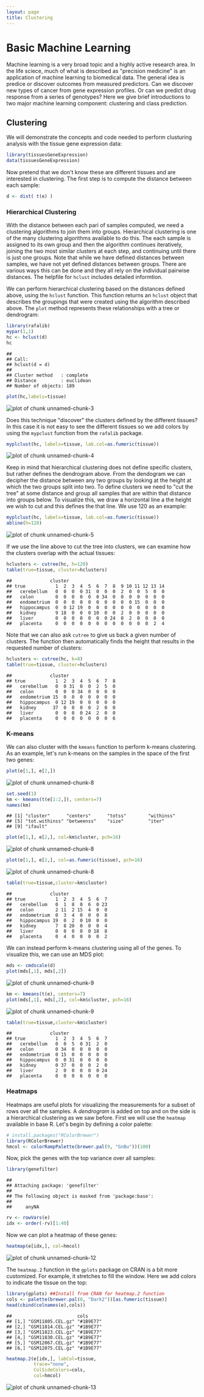 ```yaml
---
layout: page
title: Clustering 
---
```




# Basic Machine Learning

Machine learning is a very broad topic and a highly active research area. In the life sciece, much of what is described as "precision medicine" is an application of machine learning to biomedical data. The general idea is predice or discover outcomes from measured predictors. Can we discover new types of cancer from gene expression profiles. Or can we predict drug response from a series of genotypes? Here we give brief introductions to two major machine learning component: clustering and class prediction.

## Clustering 

We will demonstrate the concepts and code needed to perform clusturing analysis with the tissue gene expression data:


```r
library(tissuesGeneExpression)
data(tissuesGeneExpression)
```

Now pretend that we don't know these are different tissues and are interested in clustering. The first step is to compute the distance between each sample:


```r
d <- dist( t(e) )
```

<a name="hierarchical"></a>

### Hierarchical Clustering

With the distance between each pari of samples computed, we need a clustering algorithms to join them into groups. Hierarchical clustering is one of the many clustering algorithms available to do this. The each sample is assigned to its own group and then the algorithm continues iteratively, joining the two most similar clusters at each step, and continuing until there is just one groups. Note that while we have defined distances between samples, we have not yet defined distances between groups. There are various ways this can be done and they all rely on the individual pairwise distances. The helpfile for `hclust` includes detailed informtion. 

We can perform hierarchical clustering based on the distances defined above, using the `hclust` function. This function returns an `hclust` object that describes the groupings that were created using the algorithm described above. The `plot` method represents these relationships with a tree or dendrogram: 


```r
library(rafalib)
mypar(1,1)
hc <- hclust(d)
hc
```

```
## 
## Call:
## hclust(d = d)
## 
## Cluster method   : complete 
## Distance         : euclidean 
## Number of objects: 189
```

```r
plot(hc,labels=tissue)
```

![plot of chunk unnamed-chunk-3](images/R/clustering_and_heatmaps-unnamed-chunk-3-1.png) 

Does this technique "discover" the clusters defined by the different tissues? In this case it is not easy to see the different tissues so we add colors by using the `mypclust` function from the `rafalib` package. 
 

```r
myplclust(hc, labels=tissue, lab.col=as.fumeric(tissue))
```

![plot of chunk unnamed-chunk-4](images/R/clustering_and_heatmaps-unnamed-chunk-4-1.png) 

Keep in mind that hierarchical clustering does not define specific clusters, but rather defines the dendrogram above. From the dendogram we can decipher the distance between any two groups by looking at the height at which the two groups split into two. To define clusters we need to "cut the tree" at some distance  and group all samples that are within that distance into  groups below. To visualize this, we draw a horizontal line a the height we wish to cut and this defines the 
that line. We use 120 as an example:


```r
myplclust(hc, labels=tissue, lab.col=as.fumeric(tissue))
abline(h=120)
```

![plot of chunk unnamed-chunk-5](images/R/clustering_and_heatmaps-unnamed-chunk-5-1.png) 

If we use the line above to cut the tree into clusters, we can examine how the clusters overlap with the actual tissues:


```r
hclusters <- cutree(hc, h=120)
table(true=tissue, cluster=hclusters)
```

```
##              cluster
## true           1  2  3  4  5  6  7  8  9 10 11 12 13 14
##   cerebellum   0  0  0  0 31  0  0  0  2  0  0  5  0  0
##   colon        0  0  0  0  0  0 34  0  0  0  0  0  0  0
##   endometrium  0  0  0  0  0  0  0  0  0  0 15  0  0  0
##   hippocampus  0  0 12 19  0  0  0  0  0  0  0  0  0  0
##   kidney       9 18  0  0  0 10  0  0  2  0  0  0  0  0
##   liver        0  0  0  0  0  0  0 24  0  2  0  0  0  0
##   placenta     0  0  0  0  0  0  0  0  0  0  0  0  2  4
```

Note that we can also ask `cutree` to give us back a given number of clusters. The function then automatically finds the height that results in the requested number of clusters:


```r
hclusters <- cutree(hc, k=8)
table(true=tissue, cluster=hclusters)
```

```
##              cluster
## true           1  2  3  4  5  6  7  8
##   cerebellum   0  0 31  0  0  2  5  0
##   colon        0  0  0 34  0  0  0  0
##   endometrium 15  0  0  0  0  0  0  0
##   hippocampus  0 12 19  0  0  0  0  0
##   kidney      37  0  0  0  0  2  0  0
##   liver        0  0  0  0 24  2  0  0
##   placenta     0  0  0  0  0  0  0  6
```

<a name="kmeans"></a>

### K-means

We can also cluster with the `kmeans` function to perform k-means clustering. As an example, let's run k-means on the samples in the space of the first two genes:


```r
plot(e[1,], e[2,])
```

![plot of chunk unnamed-chunk-8](images/R/clustering_and_heatmaps-unnamed-chunk-8-1.png) 

```r
set.seed(1)
km <- kmeans(t(e[1:2,]), centers=7)
names(km)
```

```
## [1] "cluster"      "centers"      "totss"        "withinss"    
## [5] "tot.withinss" "betweenss"    "size"         "iter"        
## [9] "ifault"
```

```r
plot(e[1,], e[2,], col=km$cluster, pch=16)
```

![plot of chunk unnamed-chunk-8](images/R/clustering_and_heatmaps-unnamed-chunk-8-2.png) 

```r
plot(e[1,], e[2,], col=as.fumeric(tissue), pch=16)
```

![plot of chunk unnamed-chunk-8](images/R/clustering_and_heatmaps-unnamed-chunk-8-3.png) 

```r
table(true=tissue,cluster=km$cluster)
```

```
##              cluster
## true           1  2  3  4  5  6  7
##   cerebellum   0  1  8  0  6  0 23
##   colon        2 11  2 15  4  0  0
##   endometrium  0  3  4  0  0  0  8
##   hippocampus 19  0  2  0 10  0  0
##   kidney       7  8 20  0  0  0  4
##   liver        0  0  0  0  0 18  8
##   placenta     0  4  0  0  0  0  2
```

We can instead perform k-means clustering using all of the genes. To visualize this, we can use an MDS plot:



```r
mds <- cmdscale(d)
plot(mds[,1], mds[,2]) 
```

![plot of chunk unnamed-chunk-9](images/R/clustering_and_heatmaps-unnamed-chunk-9-1.png) 

```r
km <- kmeans(t(e), centers=7)
plot(mds[,1], mds[,2], col=km$cluster, pch=16)
```

![plot of chunk unnamed-chunk-9](images/R/clustering_and_heatmaps-unnamed-chunk-9-2.png) 

```r
table(true=tissue,cluster=km$cluster)
```

```
##              cluster
## true           1  2  3  4  5  6  7
##   cerebellum   0  0  5  0 31  2  0
##   colon        0 34  0  0  0  0  0
##   endometrium  0 15  0  0  0  0  0
##   hippocampus  0  0 31  0  0  0  0
##   kidney       0 37  0  0  0  2  0
##   liver        2  0  0  0  0  0 24
##   placenta     0  0  0  6  0  0  0
```


<a name="heatmap"></a>

### Heatmaps

Heatmaps are useful plots for visualizing the measurements for a subset of rows over all the samples. A *dendrogram* is added on top and on the side is a hierarchical clustering as we saw before. First we will use the `heatmap` available in base R. Let's begin by defining a color palette:


```r
# install.packages("RColorBrewer")
library(RColorBrewer)
hmcol <- colorRampPalette(brewer.pal(9, "GnBu"))(100)
```

Now, pick the genes with the top variance over all samples:


```r
library(genefilter)
```

```
## 
## Attaching package: 'genefilter'
## 
## The following object is masked from 'package:base':
## 
##     anyNA
```

```r
rv <- rowVars(e)
idx <- order(-rv)[1:40]
```

Now we can plot a heatmap of these genes:


```r
heatmap(e[idx,], col=hmcol)
```

![plot of chunk unnamed-chunk-12](images/R/clustering_and_heatmaps-unnamed-chunk-12-1.png) 

The `heatmap.2` function in the `gplots` package on CRAN is a bit more
customized. For example, it stretches to fill the window. Here we add colors to indicate the tissue on the top:


```r
library(gplots) ##Install from CRAN for heatmap.2 function
cols <- palette(brewer.pal(8, "Dark2"))[as.fumeric(tissue)]
head(cbind(colnames(e),cols))
```

```
##                        cols     
## [1,] "GSM11805.CEL.gz" "#1B9E77"
## [2,] "GSM11814.CEL.gz" "#1B9E77"
## [3,] "GSM11823.CEL.gz" "#1B9E77"
## [4,] "GSM11830.CEL.gz" "#1B9E77"
## [5,] "GSM12067.CEL.gz" "#1B9E77"
## [6,] "GSM12075.CEL.gz" "#1B9E77"
```

```r
heatmap.2(e[idx,], labCol=tissue,
          trace="none", 
          ColSideColors=cols, 
          col=hmcol)
```

![plot of chunk unnamed-chunk-13](images/R/clustering_and_heatmaps-unnamed-chunk-13-1.png) 


